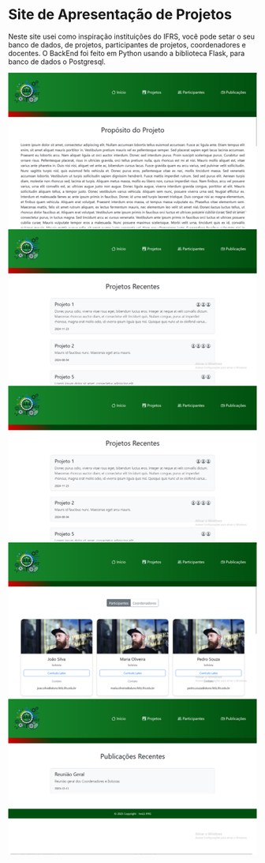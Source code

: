 # Site de Apresentação de Projetos

Neste site usei como inspiração instituições do IFRS, você pode setar o seu banco de dados, de projetos, participantes de projetos, coordenadores e docentes.
O BackEnd foi feito em Python usando a biblioteca Flask, para banco de dados o Postgresql.

<img src="Captura de tela 2025-01-31 175355.png">
<img src="Captura de tela 2025-01-31 175416.png">
<img src="Captura de tela 2025-01-31 175419.png">
<img src="Captura de tela 2025-01-31 175453.png">
<img src="Captura de tela 2025-01-31 175501.png">
